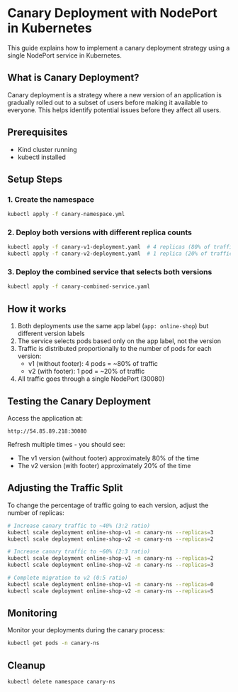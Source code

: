 # Canary Deployment with NodePort in Kubernetes

This guide explains how to implement a canary deployment strategy using a single NodePort service in Kubernetes.

## What is Canary Deployment?

Canary deployment is a strategy where a new version of an application is gradually rolled out to a subset of users before making it available to everyone. This helps identify potential issues before they affect all users.

## Prerequisites

- Kind cluster running
- kubectl installed

## Setup Steps

### 1. Create the namespace

```bash
kubectl apply -f canary-namespace.yml
```

### 2. Deploy both versions with different replica counts

```bash
kubectl apply -f canary-v1-deployment.yaml  # 4 replicas (80% of traffic)
kubectl apply -f canary-v2-deployment.yaml  # 1 replica (20% of traffic)
```

### 3. Deploy the combined service that selects both versions

```bash
kubectl apply -f canary-combined-service.yaml
```

## How it works

1. Both deployments use the same app label (`app: online-shop`) but different version labels
2. The service selects pods based only on the app label, not the version
3. Traffic is distributed proportionally to the number of pods for each version:
   - v1 (without footer): 4 pods = ~80% of traffic
   - v2 (with footer): 1 pod = ~20% of traffic
4. All traffic goes through a single NodePort (30080)

## Testing the Canary Deployment

Access the application at:
```
http://54.85.89.218:30080
```

Refresh multiple times - you should see:
- The v1 version (without footer) approximately 80% of the time
- The v2 version (with footer) approximately 20% of the time

## Adjusting the Traffic Split

To change the percentage of traffic going to each version, adjust the number of replicas:

```bash
# Increase canary traffic to ~40% (3:2 ratio)
kubectl scale deployment online-shop-v1 -n canary-ns --replicas=3
kubectl scale deployment online-shop-v2 -n canary-ns --replicas=2

# Increase canary traffic to ~60% (2:3 ratio)
kubectl scale deployment online-shop-v1 -n canary-ns --replicas=2
kubectl scale deployment online-shop-v2 -n canary-ns --replicas=3

# Complete migration to v2 (0:5 ratio)
kubectl scale deployment online-shop-v1 -n canary-ns --replicas=0
kubectl scale deployment online-shop-v2 -n canary-ns --replicas=5
```

## Monitoring

Monitor your deployments during the canary process:

```bash
kubectl get pods -n canary-ns
```

## Cleanup

```bash
kubectl delete namespace canary-ns
```
